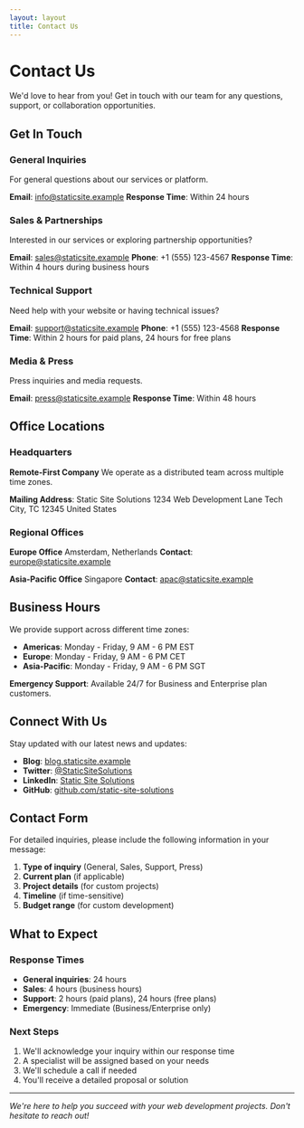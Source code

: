 ```yaml
---
layout: layout
title: Contact Us
---
```


# Contact Us

We'd love to hear from you! Get in touch with our team for any questions, support, or collaboration opportunities.

## Get In Touch

### General Inquiries

For general questions about our services or platform.

**Email**: [info@staticsite.example](mailto:info@staticsite.example)
**Response Time**: Within 24 hours

### Sales & Partnerships

Interested in our services or exploring partnership opportunities?

**Email**: [sales@staticsite.example](mailto:sales@staticsite.example)
**Phone**: +1 (555) 123-4567
**Response Time**: Within 4 hours during business hours

### Technical Support

Need help with your website or having technical issues?

**Email**: [support@staticsite.example](mailto:support@staticsite.example)
**Phone**: +1 (555) 123-4568
**Response Time**: Within 2 hours for paid plans, 24 hours for free plans

### Media & Press

Press inquiries and media requests.

**Email**: [press@staticsite.example](mailto:press@staticsite.example)
**Response Time**: Within 48 hours

## Office Locations

### Headquarters

**Remote-First Company**
We operate as a distributed team across multiple time zones.

**Mailing Address**:
Static Site Solutions
1234 Web Development Lane
Tech City, TC 12345
United States

### Regional Offices

**Europe Office**
Amsterdam, Netherlands
**Contact**: [europe@staticsite.example](mailto:europe@staticsite.example)

**Asia-Pacific Office**
Singapore
**Contact**: [apac@staticsite.example](mailto:apac@staticsite.example)

## Business Hours

We provide support across different time zones:

- **Americas**: Monday - Friday, 9 AM - 6 PM EST
- **Europe**: Monday - Friday, 9 AM - 6 PM CET
- **Asia-Pacific**: Monday - Friday, 9 AM - 6 PM SGT

**Emergency Support**: Available 24/7 for Business and Enterprise plan customers.

## Connect With Us

Stay updated with our latest news and updates:

- **Blog**: [blog.staticsite.example](https://blog.staticsite.example)
- **Twitter**: [@StaticSiteSolutions](https://twitter.com/StaticSiteSolutions)
- **LinkedIn**: [Static Site Solutions](https://linkedin.com/company/static-site-solutions)
- **GitHub**: [github.com/static-site-solutions](https://github.com/static-site-solutions)

## Contact Form

For detailed inquiries, please include the following information in your message:

1. **Type of inquiry** (General, Sales, Support, Press)
2. **Current plan** (if applicable)
3. **Project details** (for custom projects)
4. **Timeline** (if time-sensitive)
5. **Budget range** (for custom development)

## What to Expect

### Response Times

- **General inquiries**: 24 hours
- **Sales**: 4 hours (business hours)
- **Support**: 2 hours (paid plans), 24 hours (free plans)
- **Emergency**: Immediate (Business/Enterprise only)

### Next Steps

1. We'll acknowledge your inquiry within our response time
2. A specialist will be assigned based on your needs
3. We'll schedule a call if needed
4. You'll receive a detailed proposal or solution

---

_We're here to help you succeed with your web development projects. Don't hesitate to reach out!_

